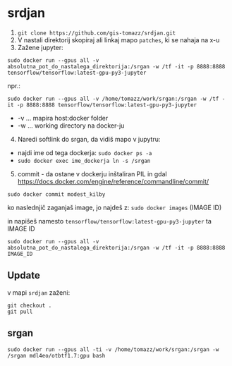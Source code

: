 # srdjan

1. ```git clone https://github.com/gis-tomazz/srdjan.git```
2. V nastali direktorij skopiraj ali linkaj mapo ```patches```, ki se nahaja na x-u
3. Zažene jupyter: 

```sudo docker run --gpus all -v absolutna_pot_do_nastalega_direktorija:/srgan -w /tf -it -p 8888:8888 tensorflow/tensorflow:latest-gpu-py3-jupyter```

npr.: 

```sudo docker run --gpus all -v /home/tomazz/work/srgan:/srgan -w /tf -it -p 8888:8888 tensorflow/tensorflow:latest-gpu-py3-jupyter```

- -v ... mapira host:docker folder
- -w ... working directory na docker-ju


4. Naredi softlink do srgan, da vidiš mapo v jupytru:

- najdi ime od tega dockerja: ```sudo docker ps -a```
- ```sudo docker exec ime_dockerja ln -s /srgan```

5. commit - da ostane v dockerju inštaliran PIL in gdal
https://docs.docker.com/engine/reference/commandline/commit/

```sudo docker commit modest_kilby```

ko naslednjič zaganjaš image, jo najdeš z: ```sudo docker images``` (IMAGE ID)

in napišeš namesto ```tensorflow/tensorflow:latest-gpu-py3-jupyter``` ta IMAGE ID

```sudo docker run --gpus all -v absolutna_pot_do_nastalega_direktorija:/srgan -w /tf -it -p 8888:8888 IMAGE_ID```

## Update
v mapi ```srdjan``` zaženi:
```
git checkout .
git pull
```

## srgan

```
sudo docker run --gpus all -ti -v /home/tomazz/work/srgan:/srgan -w /srgan mdl4eo/otbtf1.7:gpu bash
```
